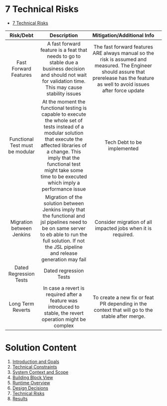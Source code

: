 # 7 Technical Risks
<!-- TOC -->

- [7 Technical Risks](#7-technical-risks)

<!-- /TOC -->

| Risk/Debt | Description | Mitigation/Additional Info |  |
|:---:|:---:|:---:|---|
| Fast Forward Features  | A fast forward feature is a feat that needs to go to stable due a business decision and should not wait for validation time. This may cause stability issues  | The fast forward features ARE always manual so the risk is assumed and measured. The Engineer should assure that prerelease has the feature as well to avoid issues after force update |  |
| Functional Test must be modular | At the moment the functional testing is capable to execute the whole set of tests instead of a modular solution that execute the affected libraries of a change. This imply that the functional test might take some time to be executed which imply a performance issue | Tech Debt to be implemented |  |
| Migration between Jenkins | Migration of the solution between Jenkins imply that the functional and jsl pipelines need to be on same server to eb able to run the full solution. If not the JSL pipeline and release generation may fail | Consider migration of all impacted jobs when it is required. |  |
| Dated Regression Tests | Dated regression Tests  |  |  |
| Long Term Reverts | In case a revert is required after a feature was introduced to stable, the revert operation might be complex | To create a new fix or feat PR depending in the context that will go to the stable after merge. |  |

<!-- CONTENTTABLE:START -->
# Solution Content

1. [Introduction and Goals](01-introduction-and-goals.md)
2. [Technical Constraints](02-technical-constraints.md)
3. [System Context and Scope](03-system-context-and-scope.md)
4. [Building Block View](04-building-block-view.md)
5. [Runtime Overview](05-RuntimeOverview.md)
6. [Design Decisions](06-design-decisions.md)
7. [Technical Risks](07-technical-risks.md)
8. [Results](08-Results.md)
<!-- CONTENTTABLE:END -->